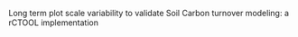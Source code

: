 Long term plot scale variability to validate Soil Carbon turnover modeling: a rCTOOL implementation
